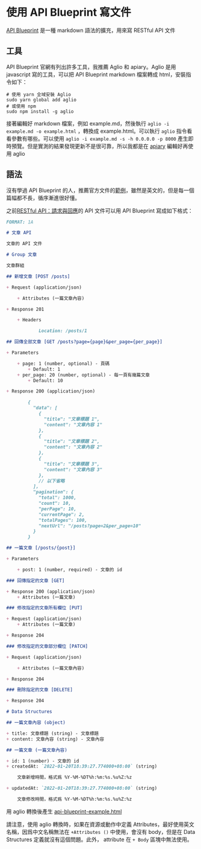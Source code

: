 # 使用 API Blueprint 寫文件

[API Blueprint](https://apiblueprint.org) 是一種 markdown 語法的擴充，用來寫 RESTful API 文件

## 工具

API Blueprint 官網有列出許多工具，我推薦 Aglio 和 apiary。Aglio 是用 javascript 寫的工具，可以把 API Blueprint markdown 檔案轉成 html，安裝指令如下：

```
# 使用 yarn 全域安裝 Aglio
sudo yarn global add aglio
# 或使用 npm
sudo npm install -g aglio
```

接著編輯好 markdown 檔案，例如 example.md，然後執行 `aglio -i example.md -o example.html` ，轉換成 example.html。可以執行 `aglio` 指令看看參數有哪些。可以使用 `aglio -i example.md -s -h 0.0.0.0 -p 8000` 產生即時預覽。但是實測的結果發現更新不是很可靠，所以我都是在 [apiary](https://apiary.io) 編輯好再使用 aglio

## 語法

沒有學過 API Blueprint 的人，推薦官方文件的[範例](https://github.com/apiaryio/api-blueprint/tree/master/examples)，雖然是英文的，但是每一個篇幅都不長，循序漸進很好懂。

之前[RESTful API：請求與回應](/posts/restful-api-request-response/)的 API 文件可以用 API Blueprint 寫成如下格式：

``` markdown
FORMAT: 1A

# 文章 API

文章的 API 文件

# Group 文章

文章群組

## 新增文章 [POST /posts]

+ Request (application/json)

    + Attributes (一篇文章內容)

+ Response 201

    + Headers

            Location: /posts/1

## 回傳全部文章 [GET /posts?page={page}&per_page={per_page}]

+ Parameters

    + page: 1 (number, optional) - 頁碼
        + Default: 1
    + per_page: 20 (number, optional) - 每一頁有幾篇文章
        + Default: 10

+ Response 200 (application/json)

        {
          "data": [
            {
              "title": "文章標題 1",
              "content": "文章內容 1"
            },
            {
              "title": "文章標題 2",
              "content": "文章內容 2"
            },
            {
              "title": "文章標題 3",
              "content": "文章內容 3"
            },
            // 以下省略
          ],
          "pagination": {
            "total": 1000,
            "count": 10,
            "perPage": 10,
            "currentPage": 2,
            "totalPages": 100,
            "nextUrl": "/posts?page=2&per_page=10"
          }
        }

## 一篇文章 [/posts/{post}]

+ Parameters

    + post: 1 (number, required) - 文章的 id

### 回傳指定的文章 [GET]

+ Response 200 (application/json)
    + Attributes (一篇文章)

### 修改指定的文章所有欄位 [PUT]

+ Request (application/json)
    + Attributes (一篇文章)

+ Response 204

### 修改指定的文章部分欄位 [PATCH]

+ Request (application/json)

    + Attributes (一篇文章內容)

+ Response 204

### 刪除指定的文章 [DELETE]

+ Response 204

# Data Structures

## 一篇文章內容 (object)

+ title: 文章標題 (string) - 文章標題
+ content: 文章內容 (string) - 文章內容

## 一篇文章 (一篇文章內容)

+ id: 1 (number) - 文章的 id
+ createdAt: `2022-01-20T18:39:27.774000+08:00` (string)

    文章新增時間，格式爲 %Y-%M-%DT%h:%m:%s.%u%Z:%z

+ updatedAt: `2022-01-20T18:39:27.774000+08:00` (string)

    文章修改時間，格式爲 %Y-%M-%DT%h:%m:%s.%u%Z:%z

```

用 aglio 轉換後產生 [api-blueprint-example.html](/api-blueprint-example.html)

請注意，使用 aglio 轉換時，如果在資源或動作中定義 Attributes，最好使用英文名稱，因爲中文名稱無法在 `+Attributes ()` 中使用，會沒有 body，但是在 Data Structures 定義就沒有這個問題。此外， attribute 在 `+ Body` 區塊中無法使用。
